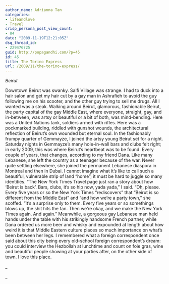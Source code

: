 ```yaml
---
author_name: Adrianna Tan
categories:
- lifeandlove
- Travel
crisp_persona_post_view_count:
- 84
date: "2009-11-19T12:21:05Z"
dsq_thread_id:
- 229476725
guid: http://popagandhi.com/?p=45
id: 45
title: The Torino Express
url: /2009/11/the-torino-express/
---
```


_Beirut_

Downtown Beirut was swanky. Saifi Village was strange. I had to duck into a hair salon and get my hair cut by a gay man in Ashrafieh to avoid the guy following me on his scooter, and the other guy trying to sell me drugs. All I wanted was a steak. Walking around Beirut, glamorous, fashionable Beirut, the party capital of the gay Middle East, where everyone, straight, gay, and in-between, was artsy or beautiful or a bit of both, was mind-bending. Here was a United Nations tank, soldiers armed with rifles. Here was a pockmarked building, riddled with gunshot wounds, the architectural reflection of Beirut’s own wounded but eternal soul. In the fashionably frumpy quarter of Gemmayze, I joined the artsy young Beirut set for a night. Saturday nights in Gemmayze’s many hole-in-wall bars and clubs felt right; in early 2009, this was where Beirut’s heartbeat was to be found. Every couple of years, that changes, according to my friend Dana. Like many Lebanese, she left the country as a teenager because of the war. Never quite settling elsewhere, she joined the permanent Lebanese diaspora in Montreal and then in Dubai. I cannot imagine what it’s like to call such a beautiful, vulnerable strip of land “home”; it must be hard to juggle so many identities. “The New York Times Travel page just ran a story about how ‘Beirut is back’. Bars, clubs, it’s so hip now, yada yada,” I said. “Oh, please. Every five years or so the New York Times “rediscovers” that “Beirut is so different from the Middle East” and “and how we’re a party town,” she scoffed. “It’s a surprise only to them. Every five years or so somethings blows up, the shit hits the fan. Then we’re okay, and we make the New York Times again. And again.” Meanwhile, a gorgeous gay Lebanese man held hands under the table with his strikingly handsome French partner, while Dana ordered us more beer and whisky and expounded at length about how weird it is that Middle Eastern culture places so much importance on what’s been between her legs. I remembered what a foreign correspondent once said about this city being every old-school foreign correspondent’s dream: you could interview the Hezbollah at lunchtime and count on foie gras, wine and beautiful people showing at your parties after, on the other side of town. I love this place.

_

_
